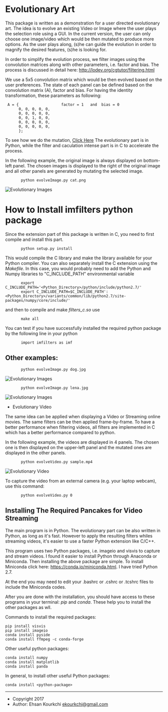 # Evolutionary Art

This package is written as a demonstration for a user directed evolutionary art. The idea is to evolve an existing Video or Image where the user plays the selection role using a GUI. In the current version, the user can only choose one image/video which would be then mutated to produce more options. As the user plays along, (s)he can guide the evolution in order to magnify the desired features, (s)he is looking for.

In order to simplify the evolution process, we filter images using the convolution matrices along with other parameters, i.e. factor and bias. The process is discussed in detail here: http://lodev.org/cgtutor/filtering.html

We use a 5x5 convolution matrix which would be then evolved based on the user preferences. The state of each panel can be defined based on the convolution matrix (A), factor and bias. For having the identity transformation, these parameters as following:

     A = {                   factor = 1   and  bias = 0
          0, 0, 0, 0, 0,
          0, 0, 0, 0, 0,
          0, 0, 1, 0, 0,
          0, 0, 0, 0, 0,
          0, 0, 0, 0, 0,
          };

To see how we do the mutation, [Click Here](https://github.com/ekourkchi/Evolutionary_Art/files/1339615/evolutionary.pdf)
The evolutionary part is in Python, while the filter and caculation intense part is in C to accelerate the process.

In the following example, the original image is always displayed on bottom-left panel. The chosen images is displayed to the right of the original image and all other panels are generated by mutating the selected image.

           python evolveImage.py cat.png
         
 ![Evolutionary Images](https://user-images.githubusercontent.com/13570487/30950224-307380a6-a3b7-11e7-9082-d9dca6fcb743.png?raw=true "Evolutionary Images")

# How to Install __imfilters__ python package

Since the extension part of this package is written in C, you need to first compile and install this part.

           python setup.py install

This would compile the C library and make the library available for your Python compiler. You can also separately install the C extension using the *Makefile*. In this case, you would probably need to add the Python and Numpy libraries to "C_INCLUDE_PATH" environmental variable

           export C_INCLUDE_PATH='<Python_Directory>/python/include/python2.7/'
           export C_INCLUDE_PATH=$C_INCLUDE_PATH':<Python_Directory>/variants/common/lib/python2.7/site-packages/numpy/core/include/'

and then to compile and make *filters_c.so* use

           make all

You can test if you have successfully installed the required python package by the following line in your python

           import imfilters as imf

## Other examples:

           python evolveImage.py dog.jpg
 ![Evolutionary Images](https://user-images.githubusercontent.com/13570487/30950390-4702a21a-a3b8-11e7-82a7-7ba36d13e71b.png?raw=true "Evolutionary Dog")

           python evolveImage.py lena.jpg

 ![Evolutionary Images](https://user-images.githubusercontent.com/13570487/30950373-268641fe-a3b8-11e7-9c9a-934fd453b347.png?raw=true "Evolutionary Lena")



 * Evolutionary Video

The same idea can be applied when displaying a Video or Streaming online movies. The same filters can be then applied frame-by-frame. To have a better performance when filtering videos, all filters are implemented in C which has a better performance compared to python.

In the following example, the videos are displayed in 4 panels. The chosen one is then displayed on the upper-left panel and the mutated ones are displayed in the other panels.

           python evolveVideo.py sample.mp4
 
 ![Evolutionary Video](https://user-images.githubusercontent.com/13570487/30950403-5be46cb8-a3b8-11e7-8f09-edf7a3085040.png?raw=true "Evolutionary Video")

To capture the video from an external camera (e.g. your laptop webcam), use this command:
 
           python evolveVideo.py 0

 ## Installing The Required Pancakes for Video Streaming

The main program is in Python. The evolutionary part can be also written in Python, as long as it's fast. However to apply the resulting filters whiles streaming videos, it's easier to use a faster Python extension like C/C++.

This program uses two Python packages, i.e. imageio and visvis to capture and stream videos. I found it easier to install Python through Anaconda or Miniconda. Then installing the above package are simple. To install Miniconda click here:  https://conda.io/miniconda.html. I have tried Python 2.7.

At the end you may need to edit your .bashrc or .cshrc or .tcshrc files to include the Miniconda codes.

After you are done with the installation, you should have access to these programs in your terminal: *pip* and *conda*. These help you to install the other packages as wll.

Commands to install the required packages:

    pip install visvis
    pip install imageio
    conda install pyside
    conda install ffmpeg -c conda-forge

Other useful python packages:

    conda install numpy
    conda install matplotlib
    conda install panda

In general, to install other useful Python packages:

    conda install <python-package>

- - - -
 * Copyright 2017
 * Author: Ehsan Kourkchi <ekourkchi@gmail.com>



